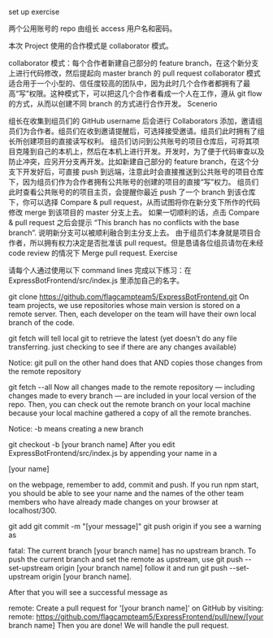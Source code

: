 set up exercise

两个公用账号的 repo 由组长 access 用户名和密码。

本次 Project 使用的合作模式是 collaborator 模式。

collaborator 模式：每个合作者新建自己部分的 feature branch，在这个新分支上进行代码修改，然后提起向 master branch 的 pull request
collaborator 模式适合用于一个小型的、信任度较高的团队中，因为此时几个合作者都拥有了最高“写”权限。这种模式下，可以把这几个合作者看成一个人在工作，遵从 git flow 的方式，从而以创建不同 branch 的方式进行合作开发。
Scenerio

组长在收集到组员们的 GitHub username 后会进行 Collaborators 添加，邀请组员们为合作者。组员们在收到邀请提醒后，可选择接受邀请。组员们此时拥有了组长所创建项目的直接读写权利。
组员们访问到公共账号的项目仓库后，可将其项目克隆到自己的本机上，然后在本机上进行开发。开发时，为了便于代码审查以及防止冲突，应另开分支再开发。比如新建自己部分的 feature branch，在这个分支下开发好后，可直接 push 到远端，注意此时会直接推送到公共账号的项目仓库下，因为组员们作为合作者拥有公共账号的创建的项目的直接“写”权力。
组员们此时查看公共账号的的项目主页，会提醒你最近 push 了一个 branch 到该仓库下，你可以选择 Compare & pull request，从而试图将你在新分支下所作的代码修改 merge 到该项目的 master 分支上去。
如果一切顺利的话，点击 Compare & pull request 之后会提示 “This branch has no conflicts with the base branch”. 说明新分支可以被顺利融合到主分支上去。
由于组员们本身就是项目合作者，所以拥有权力决定是否批准该 pull request。但是恳请各位组员请勿在未经 code review 的情况下 Merge pull request.
Exercise

请每个人通过使用以下 command lines 完成以下练习：在 ExpressBotFrontend/src/index.js 里添加自己的名字。

git clone https://github.com/flagcampteam5/ExpressBotFrontend.git
On team projects, we use repositories whose main version is stored on a remote server. Then, each developer on the team will have their own local branch of the code.

git fetch will tell local git to retrieve the latest (yet doesn't do any file transferring. just checking to see if there are any changes available)

Notice: git pull on the other hand does that AND copies those changes from the remote repository

git fetch --all
Now all changes made to the remote repository — including changes made to every branch — are included in your local version of the repo. Then, you can check out the remote branch on your local machine because your local machine gathered a copy of all the remote branches.

Notice: -b means creating a new branch

git checkout -b [your branch name]
After you edit ExpressBotFrontend/src/index.js by appending your name in a <p>[your name]</p> on the webpage, remember to add, commit and push.
If you run npm start, you should be able to see your name and the names of the other team members who have already made changes on your browser at localhost/300.

git add
git commit -m "[your message]"
git push origin
if you see a warning as

fatal: The current branch [your branch name] has no upstream branch.
To push the current branch and set the remote as upstream, use 
git push --set-upstream origin [your branch name]
follow it and run git push --set-upstream origin [your branch name].

After that you will see a successful message as

remote: Create a pull request for '[your branch name]' on GitHub by visiting:
remote:      https://github.com/flagcampteam5/ExpressFrontend/pull/new/[your branch name]
Then you are done! We will handle the pull request.
